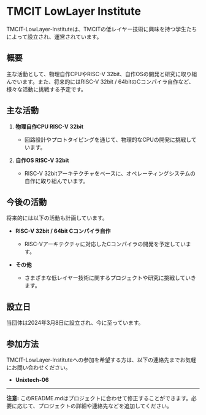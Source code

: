 # TMCIT LowLayer Institute

TMCIT-LowLayer-Instituteは、TMCITの低レイヤー技術に興味を持つ学生たちによって設立され、運営されています。

## 概要

主な活動として、物理自作CPUやRISC-V 32bit、自作OSの開発と研究に取り組んでいます。また、将来的にはRISC-V 32bit / 64bitのCコンパイラ自作など、様々な活動に挑戦する予定です。

## 主な活動

1. **物理自作CPU RISC-V 32bit**
   - 回路設計やプロトタイピングを通じて、物理的なCPUの開発に挑戦しています。

2. **自作OS RISC-V 32bit**
   - RISC-V 32bitアーキテクチャをベースに、オペレーティングシステムの自作に取り組んでいます。

## 今後の活動

将来的には以下の活動も計画しています。

- **RISC-V 32bit / 64bit Cコンパイラ自作**
  - RISC-Vアーキテクチャに対応したCコンパイラの開発を予定しています。

- **その他**
  - さまざまな低レイヤー技術に関するプロジェクトや研究に挑戦していきます。

## 設立日

当団体は2024年3月8日に設立され、今に至っています。

## 参加方法

TMCIT-LowLayer-Instituteへの参加を希望する方は、以下の連絡先までお気軽にお問い合わせください。

 - **Unixtech-06**

---
**注意:** このREADME.mdはプロジェクトに合わせて修正することができます。必要に応じて、プロジェクトの詳細や連絡先などを追加してください。
